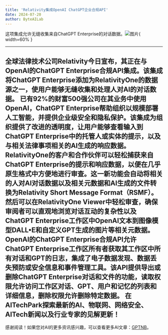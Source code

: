 ```yaml
---
title: 'Relativity集成OpenAI ChatGPT企业合规API'
date: 2024-07-20
author: ByteAILab
---
```


这项集成允许无缝收集来自ChatGPT Enterprise的对话数据。![图片](https://ai-techpark.com/wp-content/uploads/2024/07/Relativity-960x540.jpg){ width=60% }

---

全球法律技术公司Relativity今日宣布，其正在与OpenAI的ChatGPT Enterprise合规API集成。该集成将ChatGPT Enterprise添加为RelativityOne的数据源之一，使用户能够无缝收集和处理人对AI的对话数据。
已有92%的财富500强公司在其业务中使用OpenAI，ChatGPT Enterprise帮助组织以规模部署人工智能，并提供企业级安全和隐私保护。该集成为组织提供了改进的透明度，让用户能够查看输入到ChatGPT Enterprise中的托管人或实体的提示，以及与相关法律事项相关的AI生成的响应数据。
RelativityOne的客户和合作伙伴可以轻松捕获来自ChatGPT Enterprise的提示和响应数据，以便在几乎原生格式中方便地进行审查。这一新功能会自动将相关的人对AI对话数据以及相关元数据和AI生成的文件转换为Relativity Short Message Format（RSMF）。然后可以在RelativityOne Viewer中轻松审查，确保审阅者可以直观地浏览对话互动的复杂性以及ChatGPT Enterprise工作区中OpenAI文本到图像模型DALL•E和自定义GPT生成的图片等相关元数据。
OpenAI的ChatGPT Enterprise合规API允许ChatGPT Enterprise工作区所有者获取其工作区中所有对话和GPT的日志，集成了电子数据发现、数据丢失预防或安全信息和事件管理工具。该API提供导出或删除ChatGPT Enterprise对话和文件的功能，读取权限允许访问工作区对话、GPT、用户和记忆的列表和详细信息，删除权限允许删除特定数据。
在AITechPark探索最新的AI、物联网、网络安全、AITech新闻以及行业专家的见解更新！
---
感谢阅读！如果您对AI的更多资讯感兴趣，可以查看更多AI文章：[GPTNB](https://gptnb.com)。
